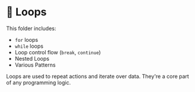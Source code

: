 # 🔁 Loops

This folder includes:
- `for` loops
- `while` loops
- Loop control flow (`break`, `continue`)
- Nested Loops
- Various Patterns

Loops are used to repeat actions and iterate over data. They're a core part of any programming logic.
